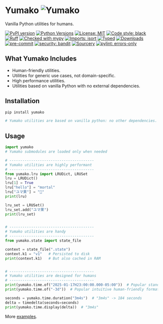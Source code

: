 # Yumako ![Yumako](doc/yumako.png)

Vanilla Python utilities for humans.

[![PyPI version](https://badge.fury.io/py/yumako.svg)](https://badge.fury.io/py/yumako)
[![Python Versions](https://img.shields.io/pypi/pyversions/yumako.svg)](https://pypi.org/project/yumako/)
[![License: MIT](https://img.shields.io/badge/License-MIT-yellow.svg)](https://opensource.org/licenses/MIT)
[![Code style: black](https://img.shields.io/badge/code%20style-black-000000.svg)](https://github.com/psf/black)
[![Ruff](https://img.shields.io/endpoint?url=https://raw.githubusercontent.com/astral-sh/ruff/main/assets/badge/v2.json)](https://github.com/astral-sh/ruff)
[![Checked with mypy](https://www.mypy-lang.org/static/mypy_badge.svg)](https://mypy-lang.org/)
[![Imports: isort](https://img.shields.io/badge/%20imports-isort-%231674b1?style=flat&labelColor=ef8336)](https://pycqa.github.io/isort/)
[![Typed](https://img.shields.io/badge/Typed-Yes-blue.svg)](https://github.com/yumako/yumako)
[![Downloads](https://static.pepy.tech/badge/yumako)](https://pepy.tech/projects/yumako)
[![pre-commit](https://img.shields.io/badge/pre--commit-enabled-brightgreen?logo=pre-commit)](https://github.com/pre-commit/pre-commit)
[![security: bandit](https://img.shields.io/badge/security-bandit-yellow.svg)](https://github.com/PyCQA/bandit)
[![Sourcery](https://img.shields.io/badge/Sourcery-enabled-brightgreen)](https://sourcery.ai)
[![pylint: errors-only](https://img.shields.io/badge/pylint-errors--only-brightgreen)](https://github.com/pylint-dev/pylint)


## What Yumako Includes

- Human-friendly utilities.
- Utilities for generic use cases, not domain-specific.
- High performance utilities.
- Utilities based on vanilla Python with no external dependencies. 


## Installation
```bash
pip install yumako

# Yumako utilities are based on vanilla python: no other dependencies.
```

## Usage
```python
import yumako
# Yumako submodules are loaded only when needed

# ---------------------------------------
# Yumako utilities are highly performant
# ---------------------------------------
from yumako.lru import LRUDict, LRUSet
lru = LRUDict()
lru[1] = True
lru["hello"] = "mortal"
lru["ユマ果"] = "💖"
print(lru)

lru_set = LRUSet()
lru_set.add("ユマ果")
print(lru_set)


# ---------------------------------------
# Yumako utilities are handy
# ---------------------------------------
from yumako.state import state_file

context = state_file(".state")
context.k1 = "v1"   # Persisted to disk
print(context.k1)   # But also cached in RAM


# ---------------------------------------
# Yumako utilities are designed for humans
# ---------------------------------------
print(yumako.time.of("2025-01-17H23:00:00.000-05:00"))  # Popular standard time formats
print(yumako.time.of("-3d"))  # Popular intuitive human-friendly formats

seconds = yumako.time.duration("3m4s")  # "3m4s" -> 184 seconds
delta = timedelta(seconds=seconds)
print(yumako.time.display(delta))  # "3m4s"
```

More [examples](examples/).
